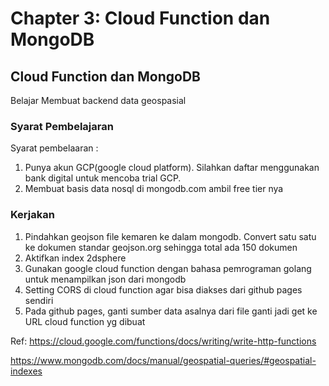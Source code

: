 # Chapter 3: Cloud Function dan MongoDB
## Cloud Function dan MongoDB
Belajar Membuat backend data geospasial
### Syarat Pembelajaran
Syarat pembelaaran :
1. Punya akun GCP(google cloud platform). Silahkan daftar menggunakan bank digital untuk mencoba trial GCP.
2. Membuat basis data nosql di mongodb.com ambil free tier nya

### Kerjakan
1. Pindahkan geojson file kemaren ke dalam mongodb. Convert satu satu ke dokumen standar geojson.org sehingga total ada 150 dokumen
2. Aktifkan index 2dsphere
3. Gunakan google cloud function dengan bahasa pemrograman golang untuk menampilkan json dari mongodb
4. Setting CORS di cloud function agar bisa diakses dari github pages sendiri
5. Pada github pages, ganti sumber data asalnya dari file ganti jadi get ke URL cloud function yg dibuat

Ref:
https://cloud.google.com/functions/docs/writing/write-http-functions

https://www.mongodb.com/docs/manual/geospatial-queries/#geospatial-indexes